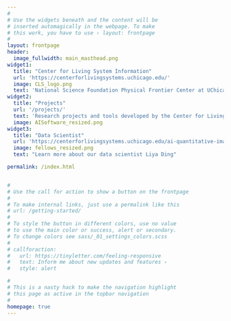 ```yaml
---
#
# Use the widgets beneath and the content will be
# inserted automagically in the webpage. To make
# this work, you have to use › layout: frontpage
#
layout: frontpage
header:
  image_fullwidth: main_masthead.png
widget1:
  title: "Center for Living System Information"
  url: 'https://centerforlivingsystems.uchicago.edu/'
  image: CLS_logo.png
  text: 'National Science Foundation Physical Frontier Center at UChicago'
widget2:
  title: "Projects"
  url: '/projects/'
  text: 'Research projects and tools developed by the Center for Living Systems'
  image: AISoftware_resized.png
widget3:
  title: "Data Scientist"
  url: 'https://centerforlivingsystems.uchicago.edu/ai-quantitative-imaging/'
  image: fellows_resized.png
  text: "Learn more about our data scientist Liya Ding"

permalink: /index.html


#
# Use the call for action to show a button on the frontpage
#
# To make internal links, just use a permalink like this
# url: /getting-started/
#
# To style the button in different colors, use no value
# to use the main color or success, alert or secondary.
# To change colors see sass/_01_settings_colors.scss
#
# callforaction:
#   url: https://tinyletter.com/feeling-responsive
#   text: Inform me about new updates and features ›
#   style: alert

#
# This is a nasty hack to make the navigation highlight
# this page as active in the topbar navigation
#
homepage: true
---
```


<!-- <div id="videoModal" class="reveal-modal large" data-reveal="">
  <div class="flex-video widescreen vimeo" style="display: block;">
    <iframe width="1280" height="720" src="https://www.youtube.com/embed/3b5zCFSmVvU" frameborder="0" allowfullscreen></iframe>
  </div>
  <a class="close-reveal-modal">&#215;</a>
</div> -->
